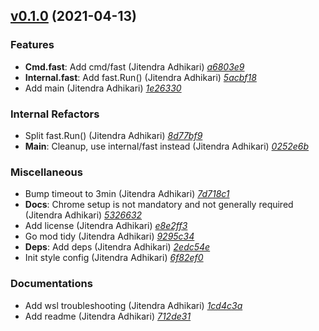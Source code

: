 ## [v0.1.0](https://github.com/adhocore/fast/releases/tag/v0.1.0) (2021-04-13)

### Features
- **Cmd.fast**: Add cmd/fast (Jitendra Adhikari) [_a6803e9_](https://github.com/adhocore/fast/commit/a6803e9)
- **Internal.fast**: Add fast.Run() (Jitendra Adhikari) [_5acbf18_](https://github.com/adhocore/fast/commit/5acbf18)
- Add main (Jitendra Adhikari) [_1e26330_](https://github.com/adhocore/fast/commit/1e26330)

### Internal Refactors
- Split fast.Run() (Jitendra Adhikari) [_8d77bf9_](https://github.com/adhocore/fast/commit/8d77bf9)
- **Main**: Cleanup, use internal/fast instead (Jitendra Adhikari) [_0252e6b_](https://github.com/adhocore/fast/commit/0252e6b)

### Miscellaneous
- Bump timeout to 3min (Jitendra Adhikari) [_7d718c1_](https://github.com/adhocore/fast/commit/7d718c1)
- **Docs**: Chrome setup is not mandatory and not generally required (Jitendra Adhikari) [_5326632_](https://github.com/adhocore/fast/commit/5326632)
- Add license (Jitendra Adhikari) [_e8e2ff3_](https://github.com/adhocore/fast/commit/e8e2ff3)
- Go mod tidy (Jitendra Adhikari) [_9295c34_](https://github.com/adhocore/fast/commit/9295c34)
- **Deps**: Add deps (Jitendra Adhikari) [_2edc54e_](https://github.com/adhocore/fast/commit/2edc54e)
- Init style config (Jitendra Adhikari) [_6f82ef0_](https://github.com/adhocore/fast/commit/6f82ef0)

### Documentations
- Add wsl troubleshooting (Jitendra Adhikari) [_1cd4c3a_](https://github.com/adhocore/fast/commit/1cd4c3a)
- Add readme (Jitendra Adhikari) [_712de31_](https://github.com/adhocore/fast/commit/712de31)


